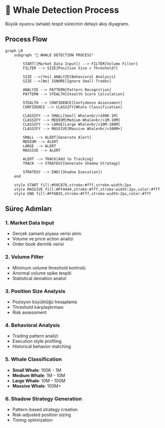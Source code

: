 # 🐋 Whale Detection Process

Büyük oyuncu (whale) tespit sürecinin detaylı akış diyagramı.

## Process Flow

```mermaid
graph LR
    subgraph "🐋 WHALE DETECTION PROCESS"
        
        START([Market Data Input]) --> FILTER[Volume Filter]
        FILTER --> SIZE{Position Size > Threshold?}
        
        SIZE -->|Yes| ANALYZE[Behavioral Analysis]
        SIZE -->|No| IGNORE[Ignore Small Trades]
        
        ANALYZE --> PATTERN[Pattern Recognition]
        PATTERN --> STEALTH[Stealth Score Calculation]
        
        STEALTH --> CONFIDENCE[Confidence Assessment]
        CONFIDENCE --> CLASSIFY[Whale Classification]
        
        CLASSIFY --> SMALL[Small Whale<br/>100K-1M]
        CLASSIFY --> MEDIUM[Medium Whale<br/>1M-10M]
        CLASSIFY --> LARGE[Large Whale<br/>10M-100M]
        CLASSIFY --> MASSIVE[Massive Whale<br/>100M+]
        
        SMALL --> ALERT[Generate Alert]
        MEDIUM --> ALERT
        LARGE --> ALERT
        MASSIVE --> ALERT
        
        ALERT --> TRACK[Add to Tracking]
        TRACK --> STRATEGY[Generate Shadow Strategy]
        
        STRATEGY --> END([Shadow Execution])
    end
    
    style START fill:#50C878,stroke:#fff,stroke-width:2px
    style MASSIVE fill:#FF4444,stroke:#fff,stroke-width:2px,color:#fff
    style END fill:#FF6B35,stroke:#fff,stroke-width:2px,color:#fff
```

## Süreç Adımları

### 1. Market Data Input
- Gerçek zamanlı piyasa verisi alımı
- Volume ve price action analizi
- Order book derinlik verisi

### 2. Volume Filter
- Minimum volume threshold kontrolü
- Anormal volume spike tespiti
- Statistical deviation analizi

### 3. Position Size Analysis
- Pozisyon büyüklüğü hesaplama
- Threshold karşılaştırması
- Risk assessment

### 4. Behavioral Analysis
- Trading pattern analizi
- Execution style profiling
- Historical behavior matching

### 5. Whale Classification
- **Small Whale**: 100K - 1M
- **Medium Whale**: 1M - 10M  
- **Large Whale**: 10M - 100M
- **Massive Whale**: 100M+

### 6. Shadow Strategy Generation
- Pattern-based strategy creation
- Risk-adjusted position sizing
- Timing optimization 